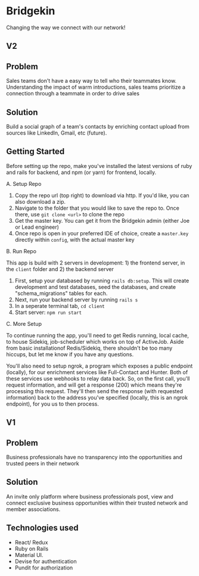 # Bridgekin
Changing the way we connect with our network!

## V2
## Problem
Sales teams don't have a easy way to tell who their teammates know. Understanding the impact of warm introductions, sales teams prioritize a connection through a teammate in order to drive sales

## Solution
Build a social graph of a team's contacts by enriching contact upload from sources like LinkedIn, Gmail, etc (future).

## Getting Started
Before setting up the repo, make you've installed the latest versions of ruby and rails for backend, and npm (or yarn) for frontend, locally.

A. Setup Repo
1. Copy the repo url (top right) to download via http. If you'd like, you can also download a zip.
2. Navigate to the folder that you would like to save the repo to. Once there, use ```git clone <url>``` to clone the repo
3. Get the master key. You can get it from the Bridgekin admin (either Joe or Lead engineer)
4. Once repo is open in your preferred IDE of choice, create a ```master.key``` directly within ```config```, with the actual master key

B. Run Repo

This app is build with 2 servers in development: 1) the frontend server, in the ```client``` folder and 2) the backend server
1. First, setup your databased by running ```rails db:setup```. This will create development and test databases, seed the databases, and create "schema_migrations" tables for each.
2. Next, run your backend server by running ```rails s```
3. In a seperate terminal tab, ```cd client```
4. Start server: ``` npm run start ```

C. More Setup

To continue running the app, you'll need to get Redis running, local cache, to house Sidekiq, job-scheduler which works on top of ActiveJob. Aside from basic installationof Redis/Sidekiq, there shouldn't be too many hiccups, but let me know if you have any questions.

You'll also need to setup ngrok, a program which exposes a public endpoint (locally), for our enrichment services like Full-Contact and Hunter. Both of these services use webhooks to relay data back. So, on the first call, you'll request information, and will get a response (200) which means they're processing this request. They'll then send the response (with requested information) back to the address you've specified (locally, this is an ngrok endpoint), for you us to then process.

## V1
## Problem
Business professionals have no transparency into the opportunities and trusted peers in their network

## Solution
An invite only platform where business professionals post, view and connect exclusive business opportunities within their trusted network and member associations. 

## Technologies used
- React/ Redux
- Ruby on Rails
- Material UI.
- Devise for authentication
- Pundit for authorization
 
